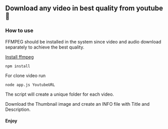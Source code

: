 ## Download any video in best quality from youtube 🤙

### How to use

FFMPEG should be installed in the system since video and audio download separately to achieve the best quality.

[Install ffmpeg](https://ffmpeg.org/) 
```
npm install
```
For clone video run
```
node app.js YoutubeURL
```
The script will create a unique folder for each video.

Download the Thumbnail image and create an INFO file with Title and Description.

#### Enjoy
